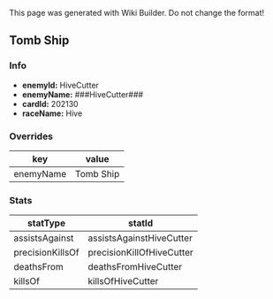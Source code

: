 <span class="wiki-builder">This page was generated with Wiki Builder. Do not change the format!</span>

## Tomb Ship
### Info
* **enemyId:** HiveCutter
* **enemyName:** ###HiveCutter###
* **cardId:** 202130
* **raceName:** Hive

### Overrides
key | value
--- | -----
enemyName | Tomb Ship

### Stats
statType | statId
-------- | ------
assistsAgainst | assistsAgainstHiveCutter
precisionKillsOf | precisionKillOfHiveCutter
deathsFrom | deathsFromHiveCutter
killsOf | killsOfHiveCutter

